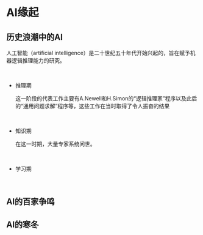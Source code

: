 # AI缘起

## 历史浪潮中的AI

人工智能（artificial intelligence）是二十世纪五十年代开始兴起的，旨在赋予机器逻辑推理能力的研究。

<br/>

* 推理期

  这一阶段的代表工作主要有A.Newell和H.Simon的“逻辑推理家”程序以及此后的“通用问题求解”程序等，这些工作在当时取得了令人振奋的结果

  <br/>

* 知识期

  在这一时期，大量专家系统问世。

  <br/>

* 学习期

  <br/>

## AI的百家争鸣



## AI的寒冬

